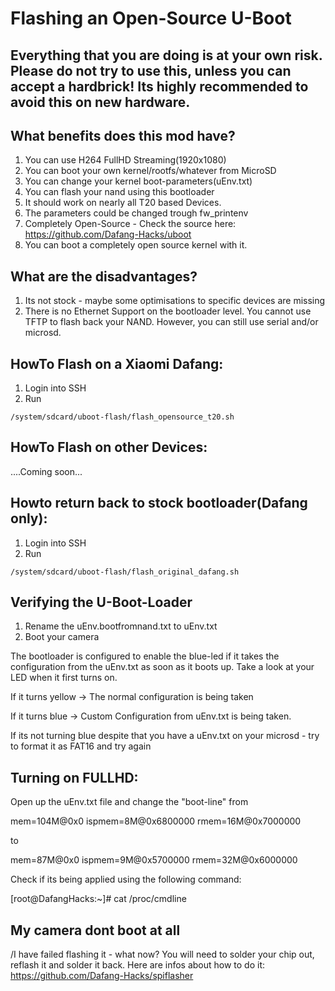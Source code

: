 # Flashing an Open-Source U-Boot

## Everything that you are doing is at your own risk. Please do not try to use this, unless you can accept a hardbrick! Its highly recommended to avoid this on new hardware.


## What benefits does this mod have?

1. You can use H264 FullHD Streaming(1920x1080)
2. You can boot your own kernel/rootfs/whatever from MicroSD
3. You can change your kernel boot-parameters(uEnv.txt)
4. You can flash your nand using this bootloader
5. It should work on nearly all T20 based Devices.
6. The parameters could be changed trough fw_printenv
7. Completely Open-Source - Check the source here: https://github.com/Dafang-Hacks/uboot
8. You can boot a completely open source kernel with it.

## What are the disadvantages?
1. Its not stock - maybe some optimisations to specific devices are missing
2. There is no Ethernet Support on the bootloader level. You cannot use TFTP to 
flash back your NAND. However, you can still use serial and/or microsd.

## HowTo Flash on a Xiaomi Dafang:

1. Login into SSH
2. Run
```
/system/sdcard/uboot-flash/flash_opensource_t20.sh
```

## HowTo Flash on other Devices:

....Coming soon...

## Howto return back to stock bootloader(Dafang only):
1. Login into SSH
2. Run
```
/system/sdcard/uboot-flash/flash_original_dafang.sh
```
## Verifying the U-Boot-Loader 
1. Rename the uEnv.bootfromnand.txt to uEnv.txt
2. Boot your camera

The bootloader is configured to enable the blue-led if it takes the configuration from the uEnv.txt as soon as it boots up.
Take a look at your LED when it first turns on.

If it turns yellow -> The normal configuration is being taken

If it turns blue -> Custom Configuration from uEnv.txt is being taken.

If its not turning blue despite that you have a uEnv.txt on your microsd - try to format it as FAT16 and try again


## Turning on FULLHD:

Open up the uEnv.txt file and change the "boot-line" from

mem=104M@0x0 ispmem=8M@0x6800000 rmem=16M@0x7000000

to

mem=87M@0x0 ispmem=9M@0x5700000 rmem=32M@0x6000000
 
 
Check if its being applied using the following command:

[root@DafangHacks:~]# cat /proc/cmdline


## My camera dont boot at all
/I have failed flashing it - what now?
You will need to solder your chip out, reflash it and solder it back.
Here are infos about how to do it:
https://github.com/Dafang-Hacks/spiflasher
